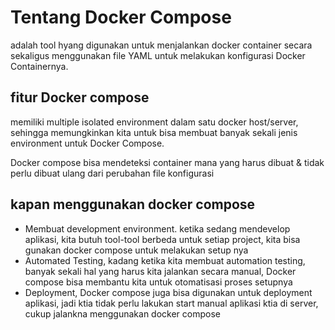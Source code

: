 # Tentang Docker Compose

adalah tool hyang digunakan untuk menjalankan docker container secara sekaligus menggunakan file YAML untuk melakukan konfigurasi Docker Containernya.

## fitur Docker compose

memiliki multiple isolated environment dalam satu docker host/server, sehingga memungkinkan kita untuk bisa membuat banyak sekali jenis environment untuk Docker Compose.

Docker compose bisa mendeteksi container mana yang harus dibuat & tidak perlu dibuat ulang dari perubahan file konfigurasi

## kapan menggunakan docker compose

- Membuat development environment. ketika sedang mendevelop aplikasi, kita butuh tool-tool berbeda untuk setiap project, kita bisa gunakan docker compose untuk melakukan setup nya
- Automated Testing, kadang ketika kita membuat automation testing, banyak sekali hal yang harus kita jalankan secara manual, Docker compose bisa membantu kita untuk otomatisasi proses setupnya
- Deployment, Docker compose juga bisa digunakan untuk deployment aplikasi, jadi ktia tidak perlu lakukan start manual aplikasi ktia di server, cukup jalankna menggunakan docker compose